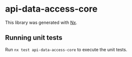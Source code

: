 # api-data-access-core

This library was generated with [Nx](https://nx.dev).

## Running unit tests

Run `nx test api-data-access-core` to execute the unit tests.
